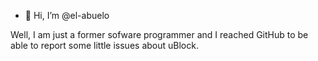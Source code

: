 - 👋 Hi, I’m @el-abuelo

Well, I am just a former sofware programmer and I reached GitHub to be able to report some little issues about uBlock.

<!---
el-abuelo/el-abuelo is a ✨ special ✨ repository because its `README.md` (this file) appears on your GitHub profile.
You can click the Preview link to take a look at your changes.
--->
